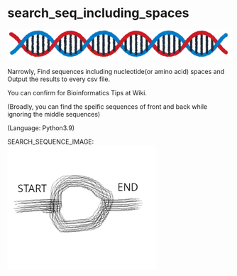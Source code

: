 # search_seq_including_spaces
![DNA_IMAGE](line_dna_short.webp)

Narrowly, Find sequences including nucleotide(or amino acid) spaces and Output the results to every csv file.

You can confirm for Bioinformatics Tips at Wiki.

(Broadly, you can find the speific sequences of front and back while ignoring the middle sequences)

(Language: Python3.9)


SEARCH_SEQUENCE_IMAGE: 
![SEARCH_IMAGE](SEARCH_SEQUENCE_INCLUDING_SPACES_IMAGE.webp)
